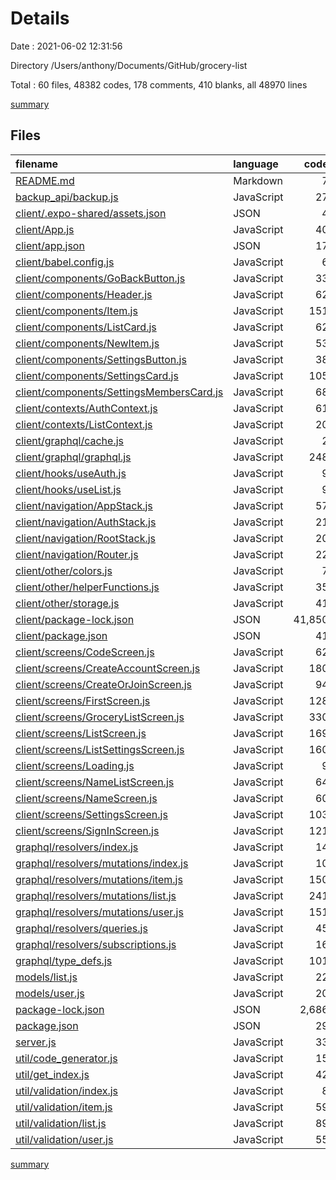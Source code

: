 # Details

Date : 2021-06-02 12:31:56

Directory /Users/anthony/Documents/GitHub/grocery-list

Total : 60 files,  48382 codes, 178 comments, 410 blanks, all 48970 lines

[summary](results.md)

## Files
| filename | language | code | comment | blank | total |
| :--- | :--- | ---: | ---: | ---: | ---: |
| [README.md](/README.md) | Markdown | 7 | 0 | 4 | 11 |
| [backup_api/backup.js](/backup_api/backup.js) | JavaScript | 27 | 0 | 5 | 32 |
| [client/.expo-shared/assets.json](/client/.expo-shared/assets.json) | JSON | 4 | 0 | 1 | 5 |
| [client/App.js](/client/App.js) | JavaScript | 40 | 15 | 8 | 63 |
| [client/app.json](/client/app.json) | JSON | 17 | 16 | 0 | 33 |
| [client/babel.config.js](/client/babel.config.js) | JavaScript | 6 | 0 | 1 | 7 |
| [client/components/GoBackButton.js](/client/components/GoBackButton.js) | JavaScript | 33 | 0 | 4 | 37 |
| [client/components/Header.js](/client/components/Header.js) | JavaScript | 62 | 0 | 5 | 67 |
| [client/components/Item.js](/client/components/Item.js) | JavaScript | 151 | 0 | 8 | 159 |
| [client/components/ListCard.js](/client/components/ListCard.js) | JavaScript | 62 | 0 | 6 | 68 |
| [client/components/NewItem.js](/client/components/NewItem.js) | JavaScript | 53 | 0 | 4 | 57 |
| [client/components/SettingsButton.js](/client/components/SettingsButton.js) | JavaScript | 38 | 0 | 4 | 42 |
| [client/components/SettingsCard.js](/client/components/SettingsCard.js) | JavaScript | 105 | 0 | 5 | 110 |
| [client/components/SettingsMembersCard.js](/client/components/SettingsMembersCard.js) | JavaScript | 68 | 0 | 5 | 73 |
| [client/contexts/AuthContext.js](/client/contexts/AuthContext.js) | JavaScript | 61 | 7 | 8 | 76 |
| [client/contexts/ListContext.js](/client/contexts/ListContext.js) | JavaScript | 20 | 0 | 4 | 24 |
| [client/graphql/cache.js](/client/graphql/cache.js) | JavaScript | 2 | 0 | 2 | 4 |
| [client/graphql/graphql.js](/client/graphql/graphql.js) | JavaScript | 248 | 3 | 16 | 267 |
| [client/hooks/useAuth.js](/client/hooks/useAuth.js) | JavaScript | 9 | 0 | 4 | 13 |
| [client/hooks/useList.js](/client/hooks/useList.js) | JavaScript | 9 | 0 | 4 | 13 |
| [client/navigation/AppStack.js](/client/navigation/AppStack.js) | JavaScript | 57 | 0 | 6 | 63 |
| [client/navigation/AuthStack.js](/client/navigation/AuthStack.js) | JavaScript | 21 | 0 | 3 | 24 |
| [client/navigation/RootStack.js](/client/navigation/RootStack.js) | JavaScript | 20 | 0 | 3 | 23 |
| [client/navigation/Router.js](/client/navigation/Router.js) | JavaScript | 22 | 0 | 4 | 26 |
| [client/other/colors.js](/client/other/colors.js) | JavaScript | 7 | 0 | 1 | 8 |
| [client/other/helperFunctions.js](/client/other/helperFunctions.js) | JavaScript | 35 | 0 | 5 | 40 |
| [client/other/storage.js](/client/other/storage.js) | JavaScript | 41 | 5 | 7 | 53 |
| [client/package-lock.json](/client/package-lock.json) | JSON | 41,850 | 0 | 1 | 41,851 |
| [client/package.json](/client/package.json) | JSON | 41 | 0 | 1 | 42 |
| [client/screens/CodeScreen.js](/client/screens/CodeScreen.js) | JavaScript | 62 | 6 | 6 | 74 |
| [client/screens/CreateAccountScreen.js](/client/screens/CreateAccountScreen.js) | JavaScript | 180 | 6 | 13 | 199 |
| [client/screens/CreateOrJoinScreen.js](/client/screens/CreateOrJoinScreen.js) | JavaScript | 94 | 0 | 5 | 99 |
| [client/screens/FirstScreen.js](/client/screens/FirstScreen.js) | JavaScript | 128 | 0 | 6 | 134 |
| [client/screens/GroceryListScreen.js](/client/screens/GroceryListScreen.js) | JavaScript | 330 | 8 | 27 | 365 |
| [client/screens/ListScreen.js](/client/screens/ListScreen.js) | JavaScript | 169 | 0 | 9 | 178 |
| [client/screens/ListSettingsScreen.js](/client/screens/ListSettingsScreen.js) | JavaScript | 160 | 2 | 7 | 169 |
| [client/screens/Loading.js](/client/screens/Loading.js) | JavaScript | 9 | 0 | 2 | 11 |
| [client/screens/NameListScreen.js](/client/screens/NameListScreen.js) | JavaScript | 64 | 1 | 6 | 71 |
| [client/screens/NameScreen.js](/client/screens/NameScreen.js) | JavaScript | 60 | 1 | 6 | 67 |
| [client/screens/SettingsScreen.js](/client/screens/SettingsScreen.js) | JavaScript | 103 | 2 | 5 | 110 |
| [client/screens/SignInScreen.js](/client/screens/SignInScreen.js) | JavaScript | 121 | 0 | 10 | 131 |
| [graphql/resolvers/index.js](/graphql/resolvers/index.js) | JavaScript | 14 | 0 | 2 | 16 |
| [graphql/resolvers/mutations/index.js](/graphql/resolvers/mutations/index.js) | JavaScript | 10 | 0 | 2 | 12 |
| [graphql/resolvers/mutations/item.js](/graphql/resolvers/mutations/item.js) | JavaScript | 150 | 14 | 29 | 193 |
| [graphql/resolvers/mutations/list.js](/graphql/resolvers/mutations/list.js) | JavaScript | 241 | 23 | 41 | 305 |
| [graphql/resolvers/mutations/user.js](/graphql/resolvers/mutations/user.js) | JavaScript | 151 | 33 | 35 | 219 |
| [graphql/resolvers/queries.js](/graphql/resolvers/queries.js) | JavaScript | 45 | 0 | 3 | 48 |
| [graphql/resolvers/subscriptions.js](/graphql/resolvers/subscriptions.js) | JavaScript | 16 | 0 | 1 | 17 |
| [graphql/type_defs.js](/graphql/type_defs.js) | JavaScript | 101 | 0 | 8 | 109 |
| [models/list.js](/models/list.js) | JavaScript | 22 | 0 | 3 | 25 |
| [models/user.js](/models/user.js) | JavaScript | 20 | 0 | 3 | 23 |
| [package-lock.json](/package-lock.json) | JSON | 2,686 | 0 | 1 | 2,687 |
| [package.json](/package.json) | JSON | 29 | 0 | 1 | 30 |
| [server.js](/server.js) | JavaScript | 33 | 8 | 9 | 50 |
| [util/code_generator.js](/util/code_generator.js) | JavaScript | 15 | 7 | 5 | 27 |
| [util/get_index.js](/util/get_index.js) | JavaScript | 42 | 2 | 1 | 45 |
| [util/validation/index.js](/util/validation/index.js) | JavaScript | 8 | 0 | 2 | 10 |
| [util/validation/item.js](/util/validation/item.js) | JavaScript | 59 | 5 | 8 | 72 |
| [util/validation/list.js](/util/validation/list.js) | JavaScript | 89 | 9 | 15 | 113 |
| [util/validation/user.js](/util/validation/user.js) | JavaScript | 55 | 5 | 10 | 70 |

[summary](results.md)